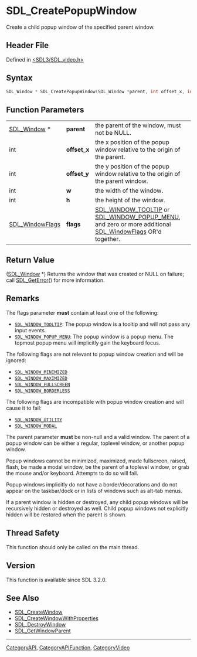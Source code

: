 # SDL_CreatePopupWindow

Create a child popup window of the specified parent window.

## Header File

Defined in [<SDL3/SDL_video.h>](https://github.com/libsdl-org/SDL/blob/main/include/SDL3/SDL_video.h)

## Syntax

```c
SDL_Window * SDL_CreatePopupWindow(SDL_Window *parent, int offset_x, int offset_y, int w, int h, SDL_WindowFlags flags);
```

## Function Parameters

|                                    |              |                                                                                                                                                                           |
| ---------------------------------- | ------------ | ------------------------------------------------------------------------------------------------------------------------------------------------------------------------- |
| [SDL_Window](SDL_Window) *         | **parent**   | the parent of the window, must not be NULL.                                                                                                                               |
| int                                | **offset_x** | the x position of the popup window relative to the origin of the parent.                                                                                                  |
| int                                | **offset_y** | the y position of the popup window relative to the origin of the parent window.                                                                                           |
| int                                | **w**        | the width of the window.                                                                                                                                                  |
| int                                | **h**        | the height of the window.                                                                                                                                                 |
| [SDL_WindowFlags](SDL_WindowFlags) | **flags**    | [SDL_WINDOW_TOOLTIP](SDL_WINDOW_TOOLTIP) or [SDL_WINDOW_POPUP_MENU](SDL_WINDOW_POPUP_MENU), and zero or more additional [SDL_WindowFlags](SDL_WindowFlags) OR'd together. |

## Return Value

([SDL_Window](SDL_Window) *) Returns the window that was created or NULL on
failure; call [SDL_GetError](SDL_GetError)() for more information.

## Remarks

The flags parameter **must** contain at least one of the following:

- [`SDL_WINDOW_TOOLTIP`](SDL_WINDOW_TOOLTIP): The popup window is a tooltip
  and will not pass any input events.
- [`SDL_WINDOW_POPUP_MENU`](SDL_WINDOW_POPUP_MENU): The popup window is a
  popup menu. The topmost popup menu will implicitly gain the keyboard
  focus.

The following flags are not relevant to popup window creation and will be
ignored:

- [`SDL_WINDOW_MINIMIZED`](SDL_WINDOW_MINIMIZED)
- [`SDL_WINDOW_MAXIMIZED`](SDL_WINDOW_MAXIMIZED)
- [`SDL_WINDOW_FULLSCREEN`](SDL_WINDOW_FULLSCREEN)
- [`SDL_WINDOW_BORDERLESS`](SDL_WINDOW_BORDERLESS)

The following flags are incompatible with popup window creation and will
cause it to fail:

- [`SDL_WINDOW_UTILITY`](SDL_WINDOW_UTILITY)
- [`SDL_WINDOW_MODAL`](SDL_WINDOW_MODAL)

The parent parameter **must** be non-null and a valid window. The parent of
a popup window can be either a regular, toplevel window, or another popup
window.

Popup windows cannot be minimized, maximized, made fullscreen, raised,
flash, be made a modal window, be the parent of a toplevel window, or grab
the mouse and/or keyboard. Attempts to do so will fail.

Popup windows implicitly do not have a border/decorations and do not appear
on the taskbar/dock or in lists of windows such as alt-tab menus.

If a parent window is hidden or destroyed, any child popup windows will be
recursively hidden or destroyed as well. Child popup windows not explicitly
hidden will be restored when the parent is shown.

## Thread Safety

This function should only be called on the main thread.

## Version

This function is available since SDL 3.2.0.

## See Also

- [SDL_CreateWindow](SDL_CreateWindow)
- [SDL_CreateWindowWithProperties](SDL_CreateWindowWithProperties)
- [SDL_DestroyWindow](SDL_DestroyWindow)
- [SDL_GetWindowParent](SDL_GetWindowParent)

----
[CategoryAPI](CategoryAPI), [CategoryAPIFunction](CategoryAPIFunction), [CategoryVideo](CategoryVideo)

